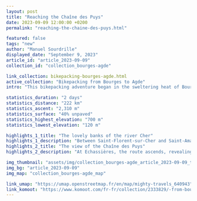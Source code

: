 ```yaml
---
layout: post
title: "Reaching the Chaîne des Puys"
date: 2023-09-09 12:00:00 +0200
permalink: "reaching-the-chaine-des-puys.html"

featured: false
tags: "new"
author: "Manuel Sourdrille"
displayed_date: "September 9, 2023"
article_id: "article_2023-09-09"
collection_id: "collection_bourges-agde"

link_collection: bikepacking-bourges-agde.html
active_collection: "Bikepacking from Bourges to Agde"
intro: "This bikepacking adventure began in the sweltering heat of Bourges. Initially, I followed the hiking trail GR 654, then continued along the Canal du Berry before eventually ascending to the Chaîne des Puys, where the temperature was more bearable. The journey provided opportunities to witness architectural beauty and breathtaking landscapes, with nights spent along riversides or in peaceful pine forests."

statistics_duration: "2 days"
statistics_distance: "222 km"
statistics_ascent: "2,310 m"
statistics_surface: "40% unpaved"
statistics_highest_elevation: "700 m"
statistics_lowest_elevation: "120 m"

highlights_1_title: "The lovely banks of the river Cher"
highlights_1_description: "Between Saint-Florent-sur-Cher and Saint-Amand-Montron, I followed the GR 654. Although primarily a hiking route, it mostly consists of small roads and dirt paths that are easily rideable on a gravel bike. The route frequently switches sides along the river Cher, providing beautiful tracks and scenery"
highlights_2_title: "The view of the Chaîne des Puys"
highlights_2_description: "At Echassières, the route ascends, revealing the striking Chaîne des Puys for the first time. Furthermore, the D50 between Sauterre and Pulvérières provides a beautiful view of the extinct volcanoes."

img_thumbnail: "assets/img/collection_bourges-agde_article_2023-09-09_thumbnail.jpg"
img_bg: "article_2023-09-09"
img_map: "collection_bourges-agde_map"

link_umap: "https://umap.openstreetmap.fr/en/map/mighty-travels_640943"
link_komoot: "https://www.komoot.com/fr-fr/collection/2333829/-from-bourges-to-agde"
---
```

